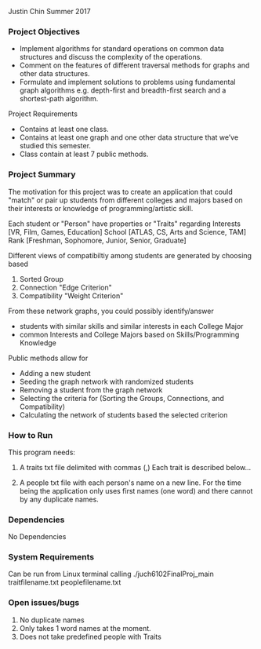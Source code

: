 Justin Chin Summer 2017 

### Project Objectives 
- Implement algorithms for standard operations on common data structures and discuss the complexity of the operations.  
- Comment on the features of different traversal methods for graphs and other data structures.  
- Formulate and implement solutions to problems using fundamental graph algorithms e.g. depth-first and breadth-first search and a shortest-path algorithm.

Project Requirements
- Contains at least one class.
- Contains at least one graph and one other data structure that we’ve studied this semester.
- Class contain at least 7 public methods.

### Project Summary
The motivation for this project was to create an application that could "match" or pair up students from different colleges and majors based on their interests or knowledge of programming/artistic skill.

Each student or "Person" have properties or "Traits" regarding
Interests [VR, Film, Games, Education]
School [ATLAS, CS, Arts and Science, TAM]
Rank [Freshman, Sophomore, Junior, Senior, Graduate] 


Different views of compatibiltiy among students are generated by choosing based
1. Sorted Group 
2. Connection "Edge Criterion"
3. Compatibility "Weight Criterion"

From these network graphs, you could possibly identify/answer
- students with similar skills and similar interests in each College Major
- common Interests and College Majors based on Skills/Programming Knowledge

Public methods allow for
- Adding a new student
- Seeding the graph network with randomized students
- Removing a student from the graph network
- Selecting the criteria for (Sorting the Groups, Connections, and Compatibility)
- Calculating the network of students based the selected criterion

### How to Run
This program needs:
1) A traits txt file delimited with commas (,)
   Each trait is described below...
   
2) A people txt file with each person's name on a new line.  For the time being the application only uses first names (one word) and there cannot by any duplicate names.



### Dependencies
No Dependencies

### System Requirements
Can be run from Linux terminal calling
./juch6102FinalProj_main traitfilename.txt peoplefilename.txt 

### Open issues/bugs
1.  No duplicate names
2.  Only takes 1 word names at the moment.  
3.  Does not take predefined people with Traits
